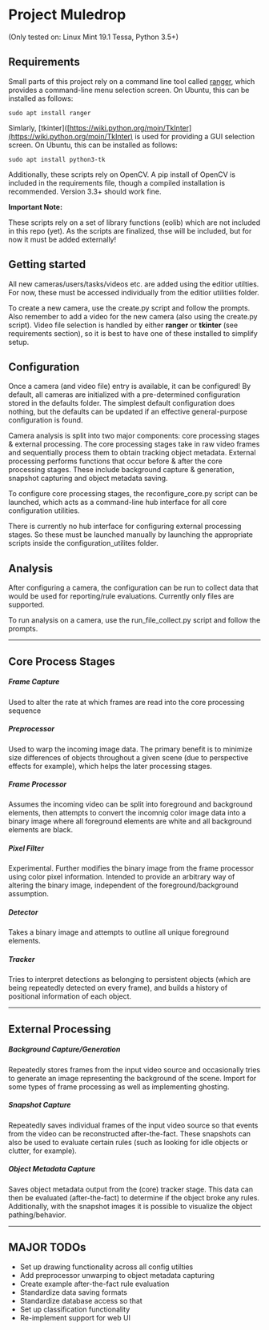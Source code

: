 # Project Muledrop

(Only tested on: Linux Mint 19.1 Tessa, Python 3.5+)

## Requirements

Small parts of this project rely on a command line tool called [ranger](https://github.com/ranger/ranger), which provides a command-line menu selection screen. On Ubuntu, this can be installed as follows:

`sudo apt install ranger`

Simlarly, [tkinter]([https://wiki.python.org/moin/TkInter](https://wiki.python.org/moin/TkInter) is used for providing a GUI selection screen. On Ubuntu, this can be installed as follows:

`sudo apt install python3-tk`

Additionally, these scripts rely on OpenCV. A pip install of OpenCV is included in the requirements file, though a compiled installation is recommended. Version 3.3+ should work fine.

**Important Note:**

These scripts rely on a set of library functions (eolib) which are not included in this repo (yet). As the scripts are finalized, thse will be included, but for now it must be added externally!

## Getting started

All new cameras/users/tasks/videos etc. are added using the editior utilties. For now, these must be accessed individually from the editior utilities folder.

To create a new camera, use the create.py script and follow the prompts. Also remember to add a video for the new camera (also using the create.py script). Video file selection is handled by either **ranger** or **tkinter** (see requirements section), so it is best to have one of these installed to simplify setup.

## Configuration

Once a camera (and video file) entry is available, it can be configured! By default, all cameras are initialized with a pre-determined configuration stored in the defaults folder. The simplest default configuration does nothing, but the defaults can be updated if an effective general-purpose configuration is found.

Camera analysis is split into two major components: core processing stages & external processing. The core processing stages take in raw video frames and sequentially process them to obtain tracking object metadata. External processing performs functions that occur before & after the core processing stages. These include background capture & generation, snapshot capturing and object metadata saving.

To configure core processing stages, the reconfigure_core.py script can be launched, which acts as a command-line hub interface for all core configuration utilities.

There is currently no hub interface for configuring external processing stages. So these must be launched manually by launching the appropriate scripts inside the configuration_utilites folder.

## Analysis

After configuring a camera, the configuration can be run to collect data that would be used for reporting/rule evaluations. Currently only files are supported.

To run analysis on a camera, use the run_file_collect.py script and follow the prompts.

---

## Core Process Stages

##### Frame Capture

Used to alter the rate at which frames are read into the core processing sequence

##### Preprocessor

Used to warp the incoming image data. The primary benefit is to minimize size differences of objects throughout a given scene (due to perspective effects for example), which helps the later processing stages.

##### Frame Processor

Assumes the incoming video can be split into foreground and background elements, then attempts to convert the incomnig color image data into a binary image where all foreground elements are white and all background elements are black.

##### Pixel Filter

Experimental. Further modifies the binary image from the frame processor using color pixel information. Intended to provide an arbitrary way of altering the binary image, independent of the foreground/background assumption.

##### Detector

Takes a binary image and attempts to outline all unique foreground elements.

##### Tracker

Tries to interpret detections as belonging to persistent objects (which are being repeatedly detected on every frame), and builds a history of positional information of each object.

---

## External Processing

##### Background Capture/Generation

Repeatedly stores frames from the input video source and occasionally tries to generate an image representing the background of the scene. Import for some types of frame processing as well as implementing ghosting.

##### Snapshot Capture

Repeatedly saves individual frames of the input video source so that events from the video can be reconstructed after-the-fact. These snapshots can also be used to evaluate certain rules (such as looking for idle objects or clutter, for example).

##### Object Metadata Capture

Saves object metadata output from the (core) tracker stage. This data can then be evaluated (after-the-fact) to determine if the object broke any rules. Additionally, with the snapshot images it is possible to visualize the object pathing/behavior.

---

## MAJOR TODOs

- Set up drawing functionality across all config utilties
- Add preprocessor unwarping to object metadata capturing
- Create example after-the-fact rule evaluation
- Standardize data saving formats
- Standardize database access so that 
- Set up classification functionality
- Re-implement support for web UI
